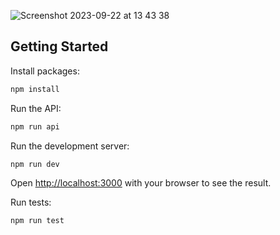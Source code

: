 ![Screenshot 2023-09-22 at 13 43 38](https://github.com/krystian-tyskiewicz/users/assets/10433595/48f950d0-ff72-46d0-8d82-248c1af0b5f4)

## Getting Started

Install packages:

```bash
npm install
```

Run the API:

```bash
npm run api
```

Run the development server:

```bash
npm run dev
```

Open [http://localhost:3000](http://localhost:3000) with your browser to see the result.

Run tests:

```bash
npm run test
```
